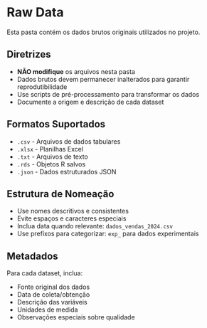 # Raw Data

Esta pasta contém os dados brutos originais utilizados no projeto.

## Diretrizes

- **NÃO modifique** os arquivos nesta pasta
- Dados brutos devem permanecer inalterados para garantir reprodutibilidade
- Use scripts de pré-processamento para transformar os dados
- Documente a origem e descrição de cada dataset

## Formatos Suportados

- `.csv` - Arquivos de dados tabulares
- `.xlsx` - Planilhas Excel
- `.txt` - Arquivos de texto
- `.rds` - Objetos R salvos
- `.json` - Dados estruturados JSON

## Estrutura de Nomeação

- Use nomes descritivos e consistentes
- Evite espaços e caracteres especiais
- Inclua data quando relevante: `dados_vendas_2024.csv`
- Use prefíxos para categorizar: `exp_` para dados experimentais

## Metadados

Para cada dataset, inclua:
- Fonte original dos dados
- Data de coleta/obtenção
- Descrição das variáveis
- Unidades de medida
- Observações especiais sobre qualidade
